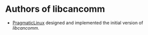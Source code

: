 # Authors of libcancomm

  * [PragmaticLinux](https://www.pragmaticlinux.com/) designed and implemented the initial version of *libcancomm*.
